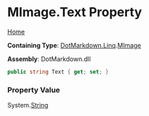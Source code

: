 # MImage\.Text Property

[Home](../../../../README.md)

**Containing Type**: [DotMarkdown.Linq](../../README.md)\.[MImage](../README.md)

**Assembly**: DotMarkdown\.dll

```csharp
public string Text { get; set; }
```

### Property Value

System\.[String](https://docs.microsoft.com/en-us/dotnet/api/system.string)

